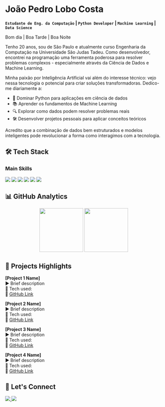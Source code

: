 # João Pedro Lobo Costa

**`Estudante de Eng. da Computação` | `Python Developer` | `Machine Learning` | `Data Science`**

Bom dia | Boa Tarde | Boa Noite

Tenho 20 anos, sou de São Paulo e atualmente curso Engenharia da Computação na Universidade São Judas Tadeu. Como desenvolvedor, encontrei na programação uma ferramenta poderosa para resolver problemas complexos - especialmente através da Ciência de Dados e Machine Learning.  

Minha paixão por Inteligência Artificial vai além do interesse técnico: vejo nessa tecnologia o potencial para criar soluções transformadoras. Dedico-me diariamente a:  

- 🐍 Dominar Python para aplicações em ciência de dados
- 📚 Aprender os fundamentos de Machine Learning
- 🔍 Explorar como dados podem resolver problemas reais
- 🛠️ Desenvolver projetos pessoais para aplicar conceitos teóricos  

Acredito que a combinação de dados bem estruturados e modelos inteligentes pode revolucionar a forma como interagimos com a tecnologia.  

## 🛠️ Tech Stack

### Main Skills
<div>
  <img src="https://img.shields.io/badge/Python-3776AB?style=for-the-badge&logo=python&logoColor=white" />
  <img src="https://img.shields.io/badge/Pandas-150458?style=for-the-badge&logo=pandas&logoColor=white" />
  <img src="https://img.shields.io/badge/Numpy-013243?style=for-the-badge&logo=numpy&logoColor=white" />
  <img src="https://img.shields.io/badge/Scikit_Learn-F7931E?style=for-the-badge&logo=scikit-learn&logoColor=white" />
  <img src="https://img.shields.io/badge/SQL-4479A1?style=for-the-badge&logo=postgresql&logoColor=white" />
  <img src="https://img.shields.io/badge/Git-F05032?style=for-the-badge&logo=git&logoColor=white" />
</div>


## 📊 GitHub Analytics

<div align="center">
  <img height="140em" src="https://github-readme-stats.vercel.app/api?username=Joao-Pedro-Lobo&show_icons=true&theme=midnight-purple&hide_border=true&count_private=true" />
  <img height="140em" src="https://github-readme-stats.vercel.app/api/top-langs/?username=Joao-Pedro-Lobo&layout=compact&theme=midnight-purple&hide_border=true&langs_count=6" />
</div>

## 🚀 Projects Highlights

**[Project 1 Name]**   
▶️ Brief description  
🔧 Tech used:  
📌 [GitHub Link](#)  

**[Project 2 Name]**  
▶️ Brief description  
🔧 Tech used:  
📌 [GitHub Link](#)  

**[Project 3 Name]**  
▶️ Brief description  
🔧 Tech used:  
📌 [GitHub Link](#)  

**[Project 4 Name]**  
▶️ Brief description  
🔧 Tech used:  
📌 [GitHub Link](#)  

## 🤝 Let's Connect

<div>
  <a href="https://www.linkedin.com/in/joaolobo0705" target="_blank">
    <img src="https://img.shields.io/badge/LinkedIn-0077B5?style=for-the-badge&logo=linkedin&logoColor=white" />
  </a>
  <a href="mailto:joaolobo0705@gmail.com">
    <img src="https://img.shields.io/badge/Gmail-D14836?style=for-the-badge&logo=gmail&logoColor=white" />
  </a>
</div>
